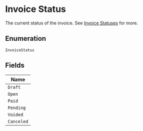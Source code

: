 
# Invoice Status

The current status of the invoice. See [Invoice Statuses](https://chargify.zendesk.com/hc/en-us/articles/4407737494171#line-item-breakdowns) for more.

## Enumeration

`InvoiceStatus`

## Fields

| Name |
|  --- |
| `Draft` |
| `Open` |
| `Paid` |
| `Pending` |
| `Voided` |
| `Canceled` |

